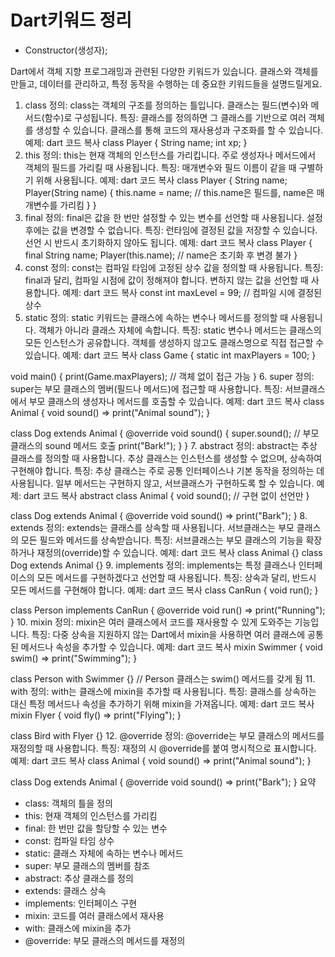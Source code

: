 # Dart키워드 정리
- Constructor(생성자);

Dart에서 객체 지향 프로그래밍과 관련된 다양한 키워드가 있습니다. 클래스와 객체를 만들고, 데이터를 관리하고, 특정 동작을 수행하는 데 중요한 키워드들을 설명드릴게요.

1. class
정의: class는 객체의 구조를 정의하는 틀입니다. 클래스는 필드(변수)와 메서드(함수)로 구성됩니다.
특징:
클래스를 정의하면 그 클래스를 기반으로 여러 객체를 생성할 수 있습니다.
클래스를 통해 코드의 재사용성과 구조화를 할 수 있습니다.
예제:
dart
코드 복사
class Player {
  String name;
  int xp;
}
2. this
정의: this는 현재 객체의 인스턴스를 가리킵니다. 주로 생성자나 메서드에서 객체의 필드를 가리킬 때 사용됩니다.
특징:
매개변수와 필드 이름이 같을 때 구별하기 위해 사용됩니다.
예제:
dart
코드 복사
class Player {
  String name;
  Player(String name) {
    this.name = name; // this.name은 필드를, name은 매개변수를 가리킴
  }
}
3. final
정의: final은 값을 한 번만 설정할 수 있는 변수를 선언할 때 사용됩니다. 설정 후에는 값을 변경할 수 없습니다.
특징:
런타임에 결정된 값을 저장할 수 있습니다.
선언 시 반드시 초기화하지 않아도 됩니다.
예제:
dart
코드 복사
class Player {
  final String name;
  Player(this.name); // name은 초기화 후 변경 불가
}
4. const
정의: const는 컴파일 타임에 고정된 상수 값을 정의할 때 사용됩니다.
특징:
final과 달리, 컴파일 시점에 값이 정해져야 합니다.
변하지 않는 값을 선언할 때 사용합니다.
예제:
dart
코드 복사
const int maxLevel = 99; // 컴파일 시에 결정된 상수
5. static
정의: static 키워드는 클래스에 속하는 변수나 메서드를 정의할 때 사용됩니다. 객체가 아니라 클래스 자체에 속합니다.
특징:
static 변수나 메서드는 클래스의 모든 인스턴스가 공유합니다.
객체를 생성하지 않고도 클래스명으로 직접 접근할 수 있습니다.
예제:
dart
코드 복사
class Game {
  static int maxPlayers = 100;
}

void main() {
  print(Game.maxPlayers); // 객체 없이 접근 가능
}
6. super
정의: super는 부모 클래스의 멤버(필드나 메서드)에 접근할 때 사용합니다.
특징:
서브클래스에서 부모 클래스의 생성자나 메서드를 호출할 수 있습니다.
예제:
dart
코드 복사
class Animal {
  void sound() => print("Animal sound");
}

class Dog extends Animal {
  @override
  void sound() {
    super.sound(); // 부모 클래스의 sound 메서드 호출
    print("Bark!");
  }
}
7. abstract
정의: abstract는 추상 클래스를 정의할 때 사용합니다. 추상 클래스는 인스턴스를 생성할 수 없으며, 상속하여 구현해야 합니다.
특징:
추상 클래스는 주로 공통 인터페이스나 기본 동작을 정의하는 데 사용됩니다.
일부 메서드는 구현하지 않고, 서브클래스가 구현하도록 할 수 있습니다.
예제:
dart
코드 복사
abstract class Animal {
  void sound(); // 구현 없이 선언만
}

class Dog extends Animal {
  @override
  void sound() => print("Bark");
}
8. extends
정의: extends는 클래스를 상속할 때 사용됩니다. 서브클래스는 부모 클래스의 모든 필드와 메서드를 상속받습니다.
특징:
서브클래스는 부모 클래스의 기능을 확장하거나 재정의(override)할 수 있습니다.
예제:
dart
코드 복사
class Animal {}
class Dog extends Animal {}
9. implements
정의: implements는 특정 클래스나 인터페이스의 모든 메서드를 구현하겠다고 선언할 때 사용됩니다.
특징:
상속과 달리, 반드시 모든 메서드를 구현해야 합니다.
예제:
dart
코드 복사
class CanRun {
  void run();
}

class Person implements CanRun {
  @override
  void run() => print("Running");
}
10. mixin
정의: mixin은 여러 클래스에서 코드를 재사용할 수 있게 도와주는 기능입니다.
특징:
다중 상속을 지원하지 않는 Dart에서 mixin을 사용하면 여러 클래스에 공통된 메서드나 속성을 추가할 수 있습니다.
예제:
dart
코드 복사
mixin Swimmer {
  void swim() => print("Swimming");
}

class Person with Swimmer {} // Person 클래스는 swim() 메서드를 갖게 됨
11. with
정의: with는 클래스에 mixin을 추가할 때 사용됩니다.
특징:
클래스를 상속하는 대신 특정 메서드나 속성을 추가하기 위해 mixin을 가져옵니다.
예제:
dart
코드 복사
mixin Flyer {
  void fly() => print("Flying");
}

class Bird with Flyer {}
12. @override
정의: @override는 부모 클래스의 메서드를 재정의할 때 사용합니다.
특징:
재정의 시 @override를 붙여 명시적으로 표시합니다.
예제:
dart
코드 복사
class Animal {
  void sound() => print("Animal sound");
}

class Dog extends Animal {
  @override
  void sound() => print("Bark");
}
요약
- class: 객체의 틀을 정의
- this: 현재 객체의 인스턴스를 가리킴
- final: 한 번만 값을 할당할 수 있는 변수
- const: 컴파일 타임 상수
- static: 클래스 자체에 속하는 변수나 메서드
- super: 부모 클래스의 멤버를 참조
- abstract: 추상 클래스를 정의
- extends: 클래스 상속
- implements: 인터페이스 구현
- mixin: 코드를 여러 클래스에서 재사용
- with: 클래스에 mixin을 추가
- @override: 부모 클래스의 메서드를 재정의